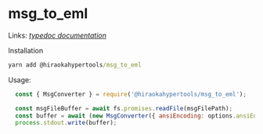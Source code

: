# msg_to_eml

Links: [_typedoc documentation_](https://hiraokahypertools.github.io/msg_to_eml/typedoc/)

Installation

```bat
yarn add @hiraokahypertools/msg_to_eml
```

Usage:

```js
  const { MsgConverter } = require('@hiraokahypertools/msg_to_eml');

  const msgFileBuffer = await fs.promises.readFile(msgFilePath);
  const buffer = await (new MsgConverter({ ansiEncoding: options.ansiEncoding }).convertToBuffer(msgFileBuffer));
  process.stdout.write(buffer);
```
